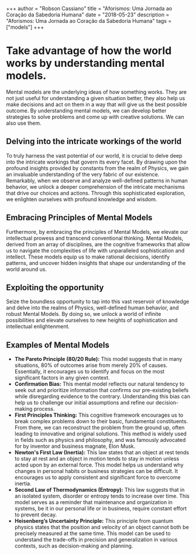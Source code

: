+++
author = "Robson Cassiano"
title = "Aforismos: Uma Jornada ao Coração da Sabedoria Humana"
date = "2018-05-23"
description = "Aforismos: Uma Jornada ao Coração da Sabedoria Humana"
tags = ["models"]
+++

# Take advantage of how the world works by understanding mental models.

Mental models are the underlying ideas of how something works. They are not just useful for understanding a given situation better, they also help us make decisions and act on them in a way that will give us the best possible outcome. By understanding mental models, we can develop better strategies to solve problems and come up with creative solutions. We can also use them.

## Delving into the intricate workings of the world

To truly harness the vast potential of our world, it is crucial to delve deep into the intricate workings that govern its every facet. By drawing upon the profound insights provided by constants from the realm of Physics, we gain an invaluable understanding of the very fabric of our existence. Remarkably, when we observe and analyze well-defined patterns in human behavior, we unlock a deeper comprehension of the intricate mechanisms that drive our choices and actions. Through this sophisticated exploration, we enlighten ourselves with profound knowledge and wisdom.

## Embracing Principles of Mental Models

Furthermore, by embracing the principles of Mental Models, we elevate our intellectual prowess and transcend conventional thinking. Mental Models, derived from an array of disciplines, are the cognitive frameworks that allow us to navigate the complexities of life with unparalleled sophistication and intellect. These models equip us to make rational decisions, identify patterns, and uncover hidden insights that shape our understanding of the world around us.

## Exploiting the opportunity

Seize the boundless opportunity to tap into this vast reservoir of knowledge and delve into the realms of Physics, well-defined human behavior, and robust Mental Models. By doing so, we unlock a world of infinite possibilities and elevate ourselves to new heights of sophistication and intellectual enlightenment.

## Examples of Mental Models

- **The Pareto Principle (80/20 Rule):** This model suggests that in many situations, 80% of outcomes arise from merely 20% of causes. Essentially, it encourages us to identify and focus on the most significant factors in any given context.
- **Confirmation Bias:** This mental model reflects our natural tendency to seek out and prioritize information that confirms our pre-existing beliefs while disregarding evidence to the contrary. Understanding this bias can help us to challenge our initial assumptions and refine our decision-making process.
- **First Principles Thinking:** This cognitive framework encourages us to break complex problems down to their basic, fundamental constituents. From there, we can reconstruct the problem from the ground up, often leading to innovative and original solutions. This method is widely used in fields such as physics and philosophy, and was famously advocated for by inventor and business magnate, Elon Musk.
- **Newton's First Law (Inertia):** This law states that an object at rest tends to stay at rest and an object in motion tends to stay in motion unless acted upon by an external force. This model helps us understand why changes in personal habits or business strategies can be difficult. It encourages us to apply consistent and significant force to overcome inertia.
- **Second Law of Thermodynamics (Entropy):** This law suggests that in an isolated system, disorder or entropy tends to increase over time. This model serves as a reminder that maintenance and organization in systems, be it in our personal life or in business, require constant effort to prevent decay.
- **Heisenberg’s Uncertainty Principle:** This principle from quantum physics states that the position and velocity of an object cannot both be precisely measured at the same time. This model can be used to understand the trade-offs in precision and generalization in various contexts, such as decision-making and planning.